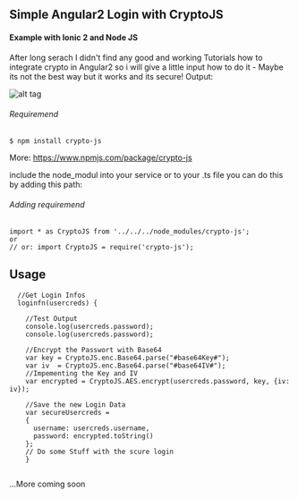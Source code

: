 ## Simple Angular2 Login with CryptoJS
#### Example with Ionic 2 and Node JS


 After long serach I didn't find any good and working Tutorials how to integrate crypto in Angular2 
 so i will give a little input how to do it - Maybe its not the best way but it works and its secure!
 Output:
 
 
 ![alt tag](http://desouza.ch/projekte/angular/login/img/login.png)
 
###### Requiremend
```npm
$ npm install crypto-js
```
More: https://www.npmjs.com/package/crypto-js

include the node_modul into your service or to your .ts file
you can do this by adding this path:
###### Adding requiremend
```angular
import * as CryptoJS from '../../../node_modules/crypto-js';
or
// or: import CryptoJS = require('crypto-js');
```

## Usage

```Angular2
  //Get Login Infos
  loginfn(usercreds) {

    //Test Output 
    console.log(usercreds.password);
    console.log(usercreds.password);
    
    //Encrypt the Passwort with Base64
    var key = CryptoJS.enc.Base64.parse("#base64Key#");
    var iv  = CryptoJS.enc.Base64.parse("#base64IV#");
    //Impementing the Key and IV
    var encrypted = CryptoJS.AES.encrypt(usercreds.password, key, {iv: iv});

    //Save the new Login Data
    var secureUsercreds =
    {
      username: usercreds.username,
      password: encrypted.toString()
    };
    // Do some Stuff with the scure login
    }


```

...More coming soon
